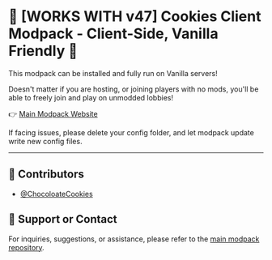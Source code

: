 # 🍪 [WORKS WITH v47] Cookies Client Modpack - Client-Side, Vanilla Friendly 🍪

This modpack can be installed and fully run on Vanilla servers!

Doesn't matter if you are hosting, or joining players with no mods, you'll be able to freely join and play on unmodded lobbies!

👉 [Main Modpack Website](https://thunderstore.io/c/lethal-company/p/ChocolateCookies/Cookies_Vision_Modpack/)

If facing issues, please delete your config folder, and let modpack update write new config files.

---

## 👥 Contributors

- [@ChocoloateCookies](https://github.com/direpromise)

## 💬 Support or Contact

For inquiries, suggestions, or assistance, please refer to the [main modpack repository](https://github.com/direpromise/CookiesVisionModpack).
